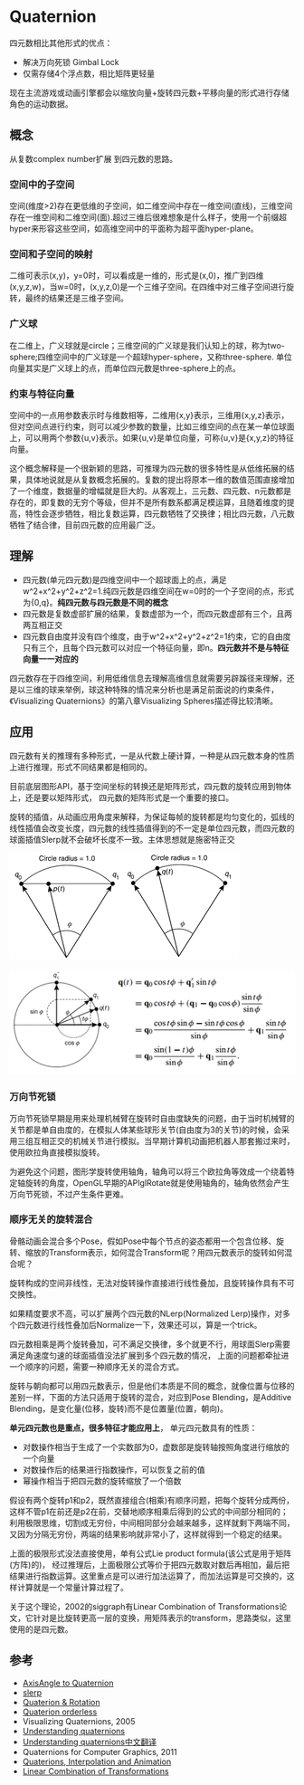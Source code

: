 # Quaternion

四元数相比其他形式的优点：

- 解决万向死锁 Gimbal Lock
- 仅需存储4个浮点数，相比矩阵更轻量

现在主流游戏或动画引擎都会以缩放向量+旋转四元数+平移向量的形式进行存储角色的运动数据。

## 概念

从复数complex number扩展 到四元数的思路。

### 空间中的子空间

空间(维度>2)存在更低维的子空间，如二维空间中存在一维空间(直线)，三维空间存在一维空间和二维空间(面).超过三维后很难想象是什么样子，使用一个前缀超hyper来形容这些空间，如高维空间中的平面称为超平面hyper-plane。

### 空间和子空间的映射

二维可表示(x,y)，y=0时，可以看成是一维的，形式是(x,0)，推广到四维(x,y,z,w)，当w=0时，(x,y,z,0)是一个三维子空间。在四维中对三维子空间进行旋转，最终的结果还是三维子空间。

### 广义球

在二维上，广义球就是circle；三维空间的广义球是我们认知上的球，称为two-sphere;四维空间中的广义球是一个超球hyper-sphere，又称three-sphere. 单位向量其实是广义球上的点，而单位四元数是three-sphere上的点。

### 约束与特征向量

空间中的一点用参数表示时与维数相等，二维用{x,y}表示，三维用{x,y,z}表示，但对空间点进行约束，则可以减少参数的数量，比如三维空间的点在某一单位球面上，可以用两个参数{u,v}表示。如果{u,v}是单位向量，可称{u,v}是{x,y,z}的特征向量。

这个概念解释是一个很新颖的思路，可推理为四元数的很多特性是从低维拓展的结果，具体地说就是从复数概念拓展的。复数的提出将原本一维的数值范围直接增加了一个维度，数据量的增幅就是巨大的。从客观上，三元数、四元数、n元数都是存在的，即复数的无穷个等级，但并不是所有数系都满足模运算，且随着维度的提高，特性会逐步牺牲，相比复数运算，四元数牺牲了交换律；相比四元数，八元数牺牲了结合律，目前四元数的应用最广泛。

## 理解

- 四元数(单元四元数)是四维空间中一个超球面上的点，满足w^2+x^2+y^2+z^2=1.纯四元数是四维空间在w=0时的一个子空间的点，形式为{0,q}。**纯四元数与四元数是不同的概念**
- 四元数是复数虚部扩展的结果，复数虚部为一个，而四元数虚部有三个，且两两互相正交
- 四元数自由度并没有四个维度，由于w^2+x^2+y^2+z^2=1约束，它的自由度只有三个，且每个四元数可以对应一个特征向量，即n。**四元数并不是与特征向量一一对应的**

四元数存在于四维空间，利用低维信息去理解高维信息就需要另辟蹊径来理解，还是以三维的球来举例，球这种特殊的情况来分析也是满足前面说的约束条件，《Visualizing Quaternions》的第八章Visualizing Spheres描述得比较清晰。

## 应用

四元数有关的推理有多种形式，一是从代数上硬计算，一种是从四元数本身的性质上进行推理，形式不同结果都是相同的。

目前底层图形API，基于空间坐标的转换还是矩阵形式，四元数的旋转应用到物体上，还是要以矩阵形式， 四元数的矩阵形式是一个重要的接口。

旋转的插值，从动画应用角度来解释，为保证每帧的旋转都是均匀变化的，弧线的线性插值会改变长度，四元数的线性插值得到的不一定是单位四元数，而四元数的球面插值Slerp就不会破坏长度不一致。主体思想就是施密特正交

![](../images/cg/quat_slerp1.png)

![](../images/cg/quat_slerp2.png)

### 万向节死锁

万向节死锁早期是用来处理机械臂在旋转时自由度缺失的问题，由于当时机械臂的关节都是单自由度的，在模拟人体某些球形关节(自由度为3的关节)的时候，会采用三组互相正交的机械关节进行模拟。当早期计算机动画把机器人那套搬过来时，使用欧拉角直接模拟旋转。

为避免这个问题，图形学旋转使用轴角，轴角可以将三个欧拉角等效成一个绕着特定轴旋转的角度，OpenGL早期的APIglRotate就是使用轴角的，轴角依然会产生万向节死锁，不过产生条件更难。

### 顺序无关的旋转混合

骨骼动画会混合多个Pose，假如Pose中每个节点的姿态都用一个包含位移、旋转、缩放的Transform表示，如何混合Transform呢？用四元数表示的旋转如何混合呢？

旋转构成的空间非线性，无法对旋转操作直接进行线性叠加，且旋转操作具有不可交换性。

如果精度要求不高，可以扩展两个四元数的NLerp(Normalized Lerp)操作，对多个四元数进行线性叠加后Normalize一下，效果还可以，算是一个trick。

四元数相乘是两个旋转叠加，可不满足交换律，多个就更不行，用球面Slerp需要满足角速度匀速的球面插值没法扩展到多个四元数的情况， 上面的问题都牵扯进一个顺序的问题，需要一种顺序无关的混合方式。

旋转与朝向都可以用四元数表示，但是他们本质是不同的概念，就像位置与位移的差别一样，下面的方法只适用于旋转的混合，对应到Pose Blending，是Additive Blending，是变化量(位移，旋转)而不是位置量(位置，朝向)。

**单元四元数也是重点，很多特征才能应用上**， 单元四元数具有的性质：
- 对数操作相当于生成了一个实数部为0，虚数部是旋转轴按照角度进行缩放的一个向量
- 对数操作后的结果进行指数操作，可以恢复之前的值
- 幂操作相当于把四元数的旋转缩放了一个倍数

假设有两个旋转p1和p2，既然直接组合(相乘)有顺序问题，把每个旋转分成两份，这样不管p1在前还是p2在前，交替地顺序相乘后得到的公式的中间部分相同的；利用极限思维，切割成无穷份，中间相同部分会越来越多，这样就剩下两端不同，又因为分隔无穷份，两端的结果影响就非常小了，这样就得到一个稳定的结果。

上面的极限形式没法直接使用，单有公式Lie product formula(该公式是用于矩阵(方阵)的)，
经过推理后，上面极限公式等价于把四元数取对数后再相加，最后把结果进行指数运算。这里重点是可以进行加法运算了，而加法运算是可交换的，这样计算就是一个常量计算过程了。

关于这个理论，2002的siggraph有Linear Combination of Transformations论文，它针对是比旋转更高一层的变换，用矩阵表示的transform，思路类似，这里使用的是四元数。


## 参考

- [AxisAngle to Quaternion](http://www.euclideanspace.com/maths/geometry/rotations/conversions/angleToQuaternion/index.htm)
- [slerp](http://www.euclideanspace.com/maths/algebra/realNormedAlgebra/quaternions/slerp/)
- [Quaterion & Rotation](https://zhuanlan.zhihu.com/p/78987582)
- [Quaterion orderless](https://zhuanlan.zhihu.com/p/28330428?refer=HomoLuden)
- Visualizing Quaternions, 2005
- [Understanding quaternions](https://www.3dgep.com/understanding-quaternions/)
- [Understanding quaternions中文翻译](https://www.qiujiawei.com/understanding-quaternions/)
- Quaternions for Computer Graphics, 2011
- [Quaterions, Interpolation and Animation](http://web.mit.edu/2.998/www/QuaternionReport1.pdf)
- [Linear Combination of Transformations](http://mesh.brown.edu/DGP/pdfs/Alexa-sg2002.pdf)